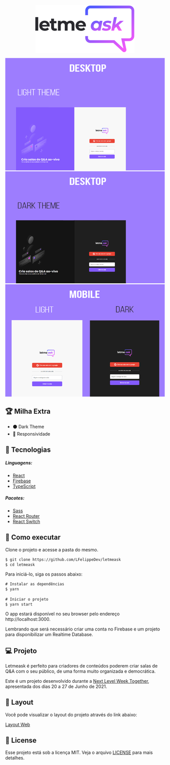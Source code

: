  <span style="display:block;text-align:center">![logoImg](https://raw.githubusercontent.com/LFelippeDev/letmeask/main/src/assets/images/logo.svg)</span>

![DesktopLight](https://github.com/LFelippeDev/letmeask/blob/main/.github/DesktopLight.png)
![DesktopDark](https://github.com/LFelippeDev/letmeask/blob/main/.github/DesktopDark.png)
![MobileSrc](https://github.com/LFelippeDev/letmeask/blob/main/.github/MobileSrc.png)
## 🏆 Milha Extra
<!--ts-->
* ⚫ Dark Theme 
* 📱 Responsividade 
## 🧪 Tecnologias
<!--te-->
##### Linguagens:
<!--ts-->
* [React](https://pt-br.reactjs.org/)
* [Firebase](https://firebase.google.com/)
* [TypeScript](https://www.typescriptlang.org/)
<!--te-->
##### Pacotes:
<!--ts-->
* [Sass](https://sass-lang.com/)
* [React Router](https://reactrouter.com/)
* [React Switch](https://www.npmjs.com/package/react-switch)
<!--te-->

## 🚀 Como executar
Clone o projeto e acesse a pasta do mesmo.
~~~
$ git clone https://github.com/LFelippeDev/letmeask
$ cd letmeask
~~~
Para iniciá-lo, siga os passos abaixo:
~~~
# Instalar as dependências
$ yarn

# Iniciar o projeto
$ yarn start
~~~
O app estará disponível no seu browser pelo endereço http://localhost:3000.

Lembrando que será necessário criar uma conta no Firebase e um projeto para disponibilizar um Realtime Database.
## 💻 Projeto
Letmeask é perfeito para criadores de conteúdos poderem criar salas de Q&A com o seu público, de uma forma muito organizada e democrática.

Este é um projeto desenvolvido durante a [Next Level Week Together](https://rocketseat.com.br/), apresentada dos dias 20 a 27 de Junho de 2021.
## 🔖 Layout
Você pode visualizar o layout do projeto através do link abaixo:

[Layout Web](https://letmeask-ed169.firebaseapp.com/)
## 📝 License
Esse projeto está sob a licença MIT. Veja o arquivo [LICENSE]() para mais detalhes.
